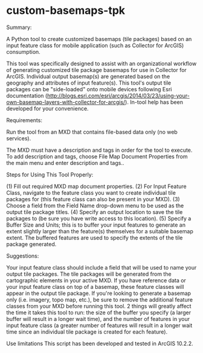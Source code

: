 # custom-basemaps-tpk
Summary:

A Python tool to create customized basemaps (tile packages) based on an input feature class for mobile application (such as Collector for ArcGIS) consumption.
 
This tool was specifically designed to assist with an organizational workflow of generating customized tile package basemaps for use in Collector for ArcGIS. Individual output basemap(s) are generated based on the geography and attributes of input feature(s). This tool's output tile packages can be "side-loaded" onto mobile devices following Esri documentation (http://blogs.esri.com/esri/arcgis/2014/03/23/using-your-own-basemap-layers-with-collector-for-arcgis/).
In-tool help has been developed for your convenience.


Requirements: 

Run the tool from an MXD that contains file-based data only (no web services).

The MXD must have a description and tags in order for the tool to execute. To add description and tags, choose File Map Document Properties from the main menu and enter description and tags..



Steps for Using This Tool Properly:

(1) Fill out required MXD map document properties. 
(2) For Input Feature Class, navigate to the feature class you want to create individual tile packages for (this feature class can also be present in your MXD). 
(3) Choose a field from the Field Name drop-down menu to be used as the output tile package titles. 
(4) Specify an output location to save the tile packages to (be sure you have write access to this location). 
(5) Specify a Buffer Size and Units; this is to buffer your input features to generate an extent slightly larger than the feature(s) themselves for a suitable basemap extent. The buffered features are used to specify the extents of the tile package generated. 



Suggestions:

Your input feature class should include a field that will be used to name your output tile packages. 
The tile packages will be generated from the cartographic elements in your active MXD. If you have reference data or your input feature class on top of a basemap, these feature classes will appear in the output tile package. If you're looking to generate a basemap only (i.e. imagery, topo map, etc.), be sure to remove the additional feature classes from your MXD before running this tool. 
2 things will greatly affect the time it takes this tool to run: the size of the buffer you specify (a larger buffer will result in a longer wait time), and the number of features in your input feature class (a greater number of features will result in a longer wait time since an individual tile package is created for each feature). 



Use limitations
This script has been developed and tested in ArcGIS 10.2.2.

